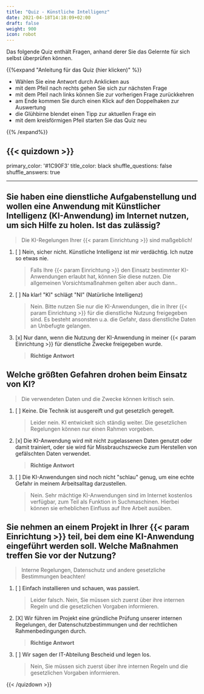 ```yaml
---
title: "Quiz - Künstliche Intelligenz"
date: 2021-04-18T14:18:09+02:00
draft: false
weight: 900
icon: robot
---
```


Das folgende Quiz enthält Fragen, anhand derer Sie das Gelernte für sich selbst überprüfen können.

{{%expand "Anleitung für das Quiz (hier klicken)" %}}

  - Wählen Sie eine Antwort durch Anklicken aus 
  - mit dem Pfeil nach rechts gehen Sie sich zur nächsten Frage
  - mit dem Pfeil nach links können Sie zur vorherigen Frage zurückkehren
  - am Ende kommen Sie durch einen Klick auf den Doppelhaken zur Auswertung
  - die Glühbirne blendet einen Tipp zur aktuellen Frage ein
  - mit dem kreisförmigen Pfeil starten Sie das Quiz neu

{{% /expand%}}

{{< quizdown >}}
---
primary_color: '#1C90F3'
title_color: black
shuffle_questions: false
shuffle_answers: true

---

## Sie haben eine dienstliche Aufgabenstellung und wollen eine Anwendung mit Künstlicher Intelligenz (KI-Anwendung) im Internet nutzen, um sich Hilfe zu holen. Ist das zulässig?

> Die KI-Regelungen Ihrer {{< param Einrichtung >}} sind maßgeblich!

1. [ ] Nein, sicher nicht. Künstliche Intelligenz ist mir verdächtig. Ich nutze so etwas nie.

	>Falls Ihre {{< param Einrichtung >}} den Einsatz bestimmter KI-Anwendungen erlaubt hat, können Sie diese nutzen. Die allgemeinen Vorsichtsmaßnahmen gelten aber auch dann..
   
2. [ ] Na klar! "KI" schlägt "NI" (Natürliche Intelligenz)

	>Nein. Bitte nutzen Sie nur die KI-Anwendungen, die in Ihrer {{< param Einrichtung >}} für die dienstliche Nutzung freigegeben sind. Es besteht ansonsten u.a. die Gefahr, dass dienstliche Daten an Unbefugte gelangen.
	
3. [x] Nur dann, wenn die Nutzung der KI-Anwendung in meiner {{< param Einrichtung >}} für dienstliche Zwecke freigegeben wurde.

	>**Richtige Antwort**

## Welche größten Gefahren drohen beim Einsatz von KI?

> Die verwendeten Daten und die Zwecke können kritisch sein.

1. [ ] Keine. Die Technik ist ausgereift und gut gesetzlich geregelt.

	>Leider nein. KI entwickelt sich ständig weiter. Die gesetzlichen Regelungen können nur einen Rahmen vorgeben.

2. [x] Die KI-Anwendung wird mit nicht zugelassenen Daten genutzt oder damit trainiert, oder sie wird für Missbrauchszwecke zum Herstellen von gefälschten Daten verwendet.

	>**Richtige Antwort**
3. [ ] Die KI-Anwendungen sind noch nicht "schlau" genug, um eine echte Gefahr in meinem Arbeitsalltag darzustellen.

	>Nein. Sehr mächtige KI-Anwendungen sind im Internet kostenlos verfügbar, zum Teil als Funktion in Suchmaschinen. Hierbei können sie erheblichen Einfluss auf Ihre Arbeit ausüben.

## Sie nehmen an einem Projekt in Ihrer {{< param Einrichtung >}} teil, bei dem eine KI-Anwendung eingeführt werden soll. Welche Maßnahmen treffen Sie vor der Nutzung?

> Interne Regelungen, Datenschutz und andere gesetzliche Bestimmungen beachten!

1. [ ] Einfach installieren und schauen, was passiert.

	>Leider falsch. Nein, Sie müssen sich zuerst über ihre internen Regeln und die gesetzlichen Vorgaben informieren.
   
2. [X] Wir führen im Projekt eine gründliche Prüfung unserer internen Regelungen, der Datenschutzbestimmungen und der rechtlichen Rahmenbedingungen durch.

	>**Richtige Antwort**
3. [ ] Wir sagen der IT-Abteilung Bescheid und legen los.

	>Nein, Sie müssen sich zuerst über ihre internen Regeln und die gesetzlichen Vorgaben informieren.
	
	

{{< /quizdown >}}
